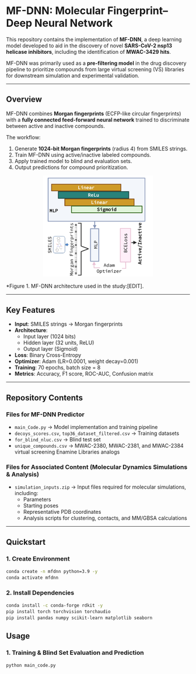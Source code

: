 # MF-DNN: Molecular Fingerprint–Deep Neural Network

This repository contains the implementation of **MF-DNN**, a deep learning model developed to aid in the discovery of novel **SARS-CoV-2 nsp13 helicase inhibitors**, including the identification of **MWAC-3429 hits**.  

MF-DNN was primarily used as a **pre-filtering model** in the drug discovery pipeline to prioritize compounds from large virtual screening (VS) libraries for downstream simulation and experimental validation.

---

## Overview

MF-DNN combines **Morgan fingerprints** (ECFP-like circular fingerprints) with a **fully connected feed-forward neural network** trained to discriminate between active and inactive compounds.  

The workflow:

1. Generate **1024-bit Morgan fingerprints** (radius 4) from SMILES strings.  
2. Train MF-DNN using active/inactive labeled compounds.  
3. Apply trained model to blind and evaluation sets.  
4. Output predictions for compound prioritization.  

<p align="center">
  <img src="./Fig_2.png" width="300" />
</p>

*Figure 1. MF-DNN architecture used in the study:[EDIT].


---

## Key Features

- **Input**: SMILES strings → Morgan fingerprints  
- **Architecture**:  
  - Input layer (1024 bits)  
  - Hidden layer (32 units, ReLU)  
  - Output layer (Sigmoid)  
- **Loss**: Binary Cross-Entropy  
- **Optimizer**: Adam (LR=0.0001, weight decay=0.001)  
- **Training**: 70 epochs, batch size = 8  
- **Metrics**: Accuracy, F1 score, ROC-AUC, Confusion matrix  

---

## Repository Contents

### Files for MF-DNN Predictor
- `main_Code.py` → Model implementation and training pipeline  
- `decoys_scores.csv`, `top36_dataset_filtered.csv` → Training datasets  
- `for_blind_nluc.csv` → Blind test set  
- `unique_compounds.csv` → MWAC-2380, MWAC-2381, and MWAC-2384 virtual screening Enamine Libraries analogs  

### Files for Associated Content (Molecular Dynamics Simulations & Analysis)
- `simulation_inputs.zip` → Input files required for molecular simulations, including:  
  - Parameters  
  - Starting poses  
  - Representative PDB coordinates  
  - Analysis scripts for clustering, contacts, and MM/GBSA calculations  


---

## Quickstart

### 1. Create Environment

```bash
conda create -n mfdnn python=3.9 -y
conda activate mfdnn
```
### 2. Install Dependencies
```bash
conda install -c conda-forge rdkit -y
pip install torch torchvision torchaudio
pip install pandas numpy scikit-learn matplotlib seaborn

```
## Usage

### 1. Training & Blind Set Evaluation and Prediction

```bash
python main_code.py

